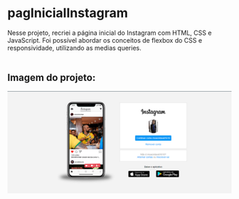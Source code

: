 # pagInicialInstagram
Nesse projeto, recriei a página inicial do Instagram com HTML, CSS e JavaScript. Foi possível abordar os conceitos de flexbox do CSS e responsividade, utilizando as medias queries. 
<br><br>
## Imagem do projeto:
<img src="/images/projeto.png" alt="Foto do projeto concluído">
